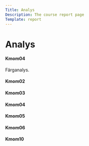 ```yaml
---
Title: Analys
Description: The course report page
Template: report
---
```


Analys
==================

<div class="kmom-box">
<div><h4>Kmom04</h4></div>
<p>Färganalys.</p>
<a href="analysis/01_colors"><i class="fas fa-align-justify"></i></a>
</div>

<div class="kmom-box">
<div><h4>Kmom02</h4></div>

</div>

<div class="kmom-box">
<div><h4>Kmom03</h4></div>

</div>

<div class="kmom-box">
<div><h4>Kmom04</h4></div>
</div>

<div class="kmom-box">
<div><h4>Kmom05</h4></div>
</div>

<div class="kmom-box">
<div><h4>Kmom06</h4></div>
</div>

<div class="kmom-box project">
<div><h4>Kmom10</h4></div>
</div>
